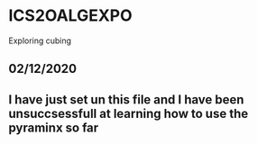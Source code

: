 # ICS2OALGEXPO
Exploring cubing

<head>
<h2>
02/12/2020
  <h2>
  <head>

<body>
  I have just set un this file and I have been unsuccsessfull at learning how to use the pyraminx so far
  <body>
